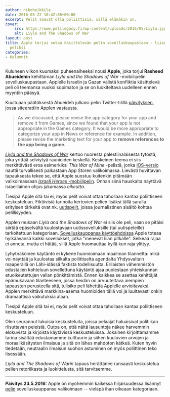 ```yaml
---
author: nikoheikkila
date: 2016-05-22 10:42:08+00:00
excerpt: Pelit saavat olla poliittisia, sillä elämäkin on.
cover:
    src: https://www.pelilegacy.fi/wp-content/uploads/2016/05/Liyla.jpg
    alt: Liyla and The Shadows of War
layout: post
title: Apple torjui sotaa käsittelevän pelin sovelluskaupastaan - liian poliittinen
  peliksi
categories:
- Kolumnit
---
```


Kuluneen viikon kuumaksi puheenaiheeksi nousi **Apple**, joka torjui **Rasheed Abueidehin** kehittämän _Liyla and the Shadows of War_ -mobiilipelin sovelluskaupastaan. Applelle Israelin ja Gazan välistä konfliktia käsittelevä peli oli teemansa vuoksi sopimaton ja se on luokiteltava uudelleen ennen myyntiin pääsyä.

Kuultuaan päätöksestä Abueideh julkaisi pelin Twitter-tilillä [päivityksen](https://twitter.com/Liylawar/status/732984237985406976), jossa siteerattiin Applen vastausta.

> As we discussed, please revise the app category for your app and remove it from Games, since we found that your app is not appropriate in the Games category. It would be more appropriate to categorize your app in News or reference for example. In addition, please revise the marketing text for your app to **remove references to the app being a game.**

[_Liyla and the Shadows of War_](https://play.google.com/store/apps/details?id=org.liyla.war) kertoo nuoresta palestiinalaisesta tytöstä, joka yrittää selviytyä raunioiden keskellä. Keskeinen teema ei siis merkittävästi eroa esimerkiksi _This War of Mine_ -pelistä, jonka [iOS-versio](https://itunes.apple.com/us/app/this-war-of-mine/id982175678?mt=8) nauttii turvallisesti paikastaan App Storen valikoimassa. Lievästi huvittavan tapauksesta tekee se, että Apple suostuu kuitenkin pitämään valikoimassaan [_Israeli Heroes_ -mobiilipelin](https://itunes.apple.com/in/app/israeli-heroes/id669692432?mt=8). Onhan siinä hauskalta näyttävä israelilainen ohjus jakamassa _oikeutta_.

Tiesipä Apple sitä tai ei, myös pelit voivat ottaa tahollaan kantaa poliittiseen keskusteluun. Fiktiivisiä tarinoita kertovien pelien lisäksi tällä saralla erityisen tärkeitä ovat nk. [uutispelit](http://bogost.com/books/newsgamesbook/), joissa journalistinen sisältö kohtaa pelillisyyden.

Applen mukaan _Liyla and the Shadows of War_ ei siis ole peli, vaan se pitäisi siirtää epäselvältä kuulostavaan uutissovelluksille (tai uutispeleille) tarkoitettuun kategoriaan. [Sovelluskauppansa käyttöehdoissa](https://developer.apple.com/app-store/review/guidelines/) Apple toteaa hylkäävänsä kaikki sovellukset, jotka "menevät liian pitkälle". Selkeää rajaa ei anneta, mutta ei hätää, sillä Apple huomauttaa kyllä kun raja ylittyy.

Lyhytnäköinen käytäntö ei kykene huomioimaan maailman tilannetta: mikä voi näyttää ja kuulostaa silkalta poliittiselta agendalta Yhdysvaltain maaperällä on Lähi-idässä faktista todellisuutta. Erilaisten vähemmistön edustajien kohteluun sovellettuna käytäntö ajaa puolestaan yhteiskunnan etuoikeutettujen vallan pönkittämistä. Ennen kaikkea se asettaa kehittäjät epämukavaan tilanteeseen, jossa heidän on arvuuteltava aiempien tapausten perusteella sitä, tulisiko peli lähettää Applelle arvioitavaksi. Applen merkittävä markkina-asema huomioiden tällä voi ja luultavasti onkin dramaattisia vaikutuksia alaan.

<div class="pullquote">Tiesipä Apple sitä tai ei, myös pelit voivat ottaa tahollaan kantaa poliittiseen keskusteluun.</div>

Olen seurannut lukuisia keskusteluita, joissa pelaajat haluaisivat politiikan riisuttavan peleistä. Outoa on, että näitä lausuntoja näkee harvemmin elokuvista ja kirjoista käytävissä keskusteluissa. Jokainen kirjoittamamme tarina sisältää edustamamme kulttuurin ja siihen kuuluvien arvojen ja moraalikäsitysten ilmaisua ja sitä on lähes mahdoton kätkeä. Kuten hyvin tiedetään, neutraalin ilmaisun suohon astuminen on myös poliittinen teko itsessään.

_Liyla and The Shadows of Warin_ tapaus herättänee runsaasti keskustelua pelien retoriikasta ja luokittelusta, sitä tarvitsemme.

***

**Päivitys 23.5.2016:** Apple on myöhemmin kaikessa hiljaisuudessa lisännyt [pelin](https://itunes.apple.com/us/app/id1100839270) sovelluskauppansa valikoimaan -- vieläpä ihan oikeaan kategoriaan.
